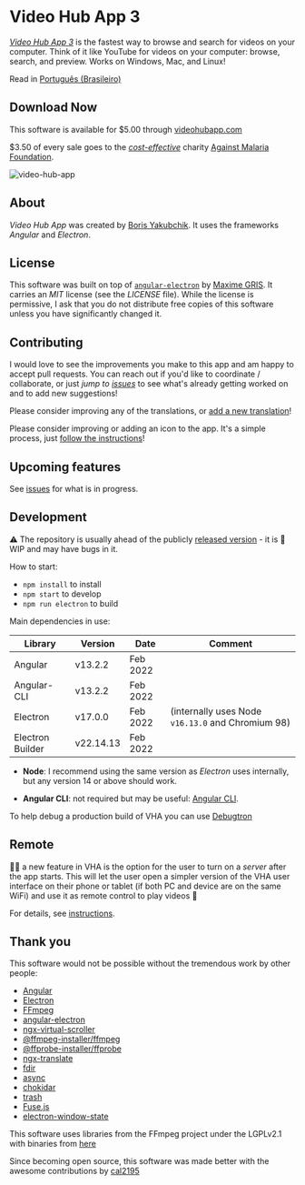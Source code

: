 # Video Hub App 3

[*Video Hub App 3*](https://videohubapp.com/) is the fastest way to browse and search for videos on your computer. Think of it like YouTube for videos on your computer: browse, search, and preview. Works on Windows, Mac, and Linux!

Read in [Português (Brasileiro)](https://github.com/whyboris/Video-Hub-App/blob/master/README.br.md)


## Download Now

This software is available for $5.00 through [videohubapp.com](https://videohubapp.com/download)

$3.50 of every sale goes to the [_cost-effective_](https://www.givewell.org/charities/top-charities) charity [Against Malaria Foundation](https://www.againstmalaria.com/).

![video-hub-app](https://user-images.githubusercontent.com/17264277/82097107-3ed91700-96d0-11ea-8679-87fa3e07cd0b.jpg)


## About

*Video Hub App* was created by [Boris Yakubchik](https://videohubapp.com/en/about). It uses the frameworks _Angular_ and _Electron_.


## License

This software was built on top of [`angular-electron`](https://github.com/maximegris/angular-electron) by [Maxime GRIS](https://github.com/maximegris). It carries an _MIT_ license (see the _LICENSE_ file). While the license is permissive, I ask that you do not distribute free copies of this software unless you have significantly changed it.


## Contributing

I would love to see the improvements you make to this app and am happy to accept pull requests. You can reach out if you'd like to coordinate / collaborate, or just *jump to [issues](https://github.com/whyboris/Video-Hub-App/issues)* to see what's already getting worked on and to add new suggestions!

Please consider improving any of the translations, or [add a new translation](https://github.com/whyboris/Video-Hub-App/tree/master/i18n)!

Please consider improving or adding an icon to the app. It's a simple process, just [follow the instructions](https://github.com/whyboris/Video-Hub-App/tree/master/src/app/components/icon)!


## Upcoming features

See [issues](https://github.com/whyboris/Video-Hub-App/issues) for what is in progress.


## Development

⚠ The repository is usually ahead of the publicly [released version](https://github.com/whyboris/Video-Hub-App/releases) - it is 🚧 WIP and may have bugs in it.

How to start:

- `npm install` to install
- `npm start` to develop
- `npm run electron` to build

Main dependencies in use:

| Library          | Version   | Date            | Comment                                           |
| ---------------- | --------- | --------------- | ------------------------------------------------- |
| Angular          | v13.2.2   | Feb 2022        |                                                   |
| Angular-CLI      | v13.2.2   | Feb 2022        |                                                   |
| Electron         | v17.0.0   | Feb 2022        | (internally uses Node `v16.13.0` and Chromium 98) |
| Electron Builder | v22.14.13 | Feb 2022        |                                                   |

- **Node**: I recommend using the same version as _Electron_ uses internally, but any version 14 or above should work.

- **Angular CLI**: not required but may be useful: [Angular CLI](https://cli.angular.io).

To help debug a production build of VHA you can use [Debugtron](https://github.com/bytedance/debugtron)


## Remote

👩‍🚀 a new feature in VHA is the option for the user to turn on a _server_ after the app starts. This will let the user open a simpler version of the VHA user interface on their phone or tablet (if both PC and device are on the same WiFi) and use it as remote control to play videos 🚀

For details, see [instructions](https://github.com/whyboris/Video-Hub-App/blob/master/remote/README.md).


## Thank you

This software would not be possible without the tremendous work by other people:

 - [Angular](https://github.com/angular/angular)
 - [Electron](https://github.com/electron/electron)
 - [FFmpeg](https://www.ffmpeg.org/)
 - [angular-electron](https://github.com/maximegris/angular-electron)
 - [ngx-virtual-scroller](https://github.com/rintoj/ngx-virtual-scroller)
 - [@ffmpeg-installer/ffmpeg](https://www.npmjs.com/package/@ffmpeg-installer/ffmpeg)
 - [@ffprobe-installer/ffprobe](https://www.npmjs.com/package/@ffprobe-installer/ffprobe)
 - [ngx-translate](https://github.com/ngx-translate/core)
 - [fdir](https://github.com/thecodrr/fdir)
 - [async](https://github.com/caolan/async)
 - [chokidar](https://github.com/paulmillr/chokidar)
 - [trash](https://github.com/sindresorhus/trash)
 - [Fuse.js](https://github.com/krisk/Fuse)
 - [electron-window-state](https://github.com/mawie81/electron-window-state)

This software uses libraries from the FFmpeg project under the LGPLv2.1 with binaries from [here](https://github.com/kribblo/node-ffmpeg-installer#the-binaries)

Since becoming open source, this software was made better with the awesome contributions by [cal2195](https://github.com/cal2195)
